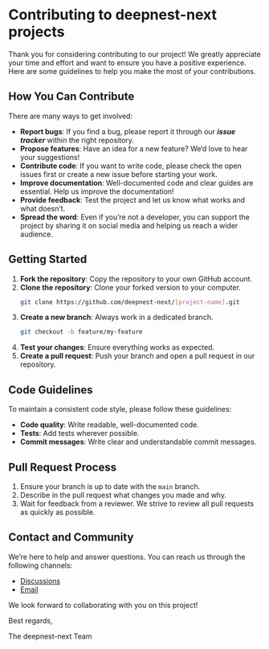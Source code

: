 # Contributing to deepnest-next projects

Thank you for considering contributing to our project! We greatly appreciate your time and effort and want to ensure you have a positive experience. Here are some guidelines to help you make the most of your contributions.

## How You Can Contribute

There are many ways to get involved:

- **Report bugs**: If you find a bug, please report it through our _**issue tracker**_ within the right repository.
- **Propose features**: Have an idea for a new feature? We’d love to hear your suggestions!
- **Contribute code**: If you want to write code, please check the open issues first or create a new issue before starting your work.
- **Improve documentation**: Well-documented code and clear guides are essential. Help us improve the documentation!
- **Provide feedback**: Test the project and let us know what works and what doesn’t.
- **Spread the word**: Even if you’re not a developer, you can support the project by sharing it on social media and helping us reach a wider audience.

## Getting Started

1. **Fork the repository**: Copy the repository to your own GitHub account.
2. **Clone the repository**: Clone your forked version to your computer.
   ```bash
   git clone https://github.com/deepnest-next/[project-name].git
   ```
3. **Create a new branch**: Always work in a dedicated branch.
   ```bash
   git checkout -b feature/my-feature
   ```
4. **Test your changes**: Ensure everything works as expected.
5. **Create a pull request**: Push your branch and open a pull request in our repository.

## Code Guidelines

To maintain a consistent code style, please follow these guidelines:

- **Code quality**: Write readable, well-documented code.
- **Tests**: Add tests wherever possible.
- **Commit messages**: Write clear and understandable commit messages.

## Pull Request Process

1. Ensure your branch is up to date with the `main` branch.
2. Describe in the pull request what changes you made and why.
3. Wait for feedback from a reviewer. We strive to review all pull requests as quickly as possible.

## Contact and Community

We’re here to help and answer questions. You can reach us through the following channels:

- [Discussions](https://github.com/deepnest-next/deepnest/discussions)
- [Email](stuff@deepnest.net)

We look forward to collaborating with you on this project!

Best regards,

The deepnest-next Team


